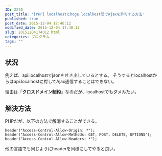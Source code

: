 ```yaml
---
ID: 2270
post_title: '[PHP] localhostとhoge.localhost間でAjaxを許可する方法'
published: true
post_date: 2015-12-04 17:40:12
modified_date: 2015-12-04 17:40:12
slug: 20151204174012.html
categories: プログラム
tags: ""
---
```

<!--more-->
<h2>状況</h2>
例えば、api.localhostでjsonを吐き出しているとする。
そうするとlocalhostからはapi.localhostに対してAjax通信することはできない。

理由は「<b>クロスドメイン制約</b>」なのだが、localhostでもダメみたい。

<h2>解決方法</h2>
PHPだが、以下の方法で解消することができる。
<pre class="language-php"><code>header("Access-Control-Allow-Origin: *");
header("Access-Control-Allow-Methods: GET, POST, DELETE, OPTIONS");
header("Access-Control-Allow-Headers: *");</code></pre>

他の言語でも同じようにheaderを同様にしてやると良い。